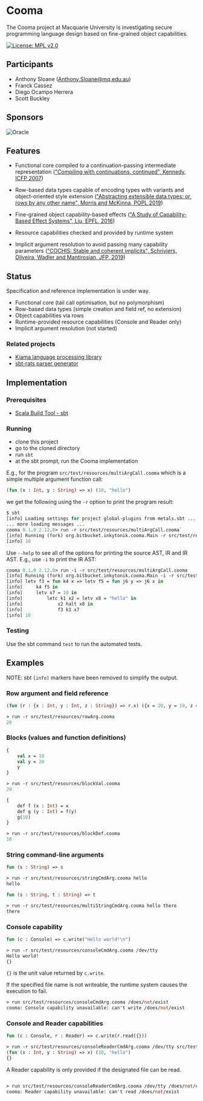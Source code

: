 # Cooma

The Cooma project at Macquarie University is investigating secure programming language design based on fine-grained object capabilities.

[![License: MPL v2.0](https://img.shields.io/badge/License-MPL%20v2-blue.svg)](http://mozilla.org/MPL/2.0/)

## Participants

* Anthony Sloane (Anthony.Sloane@mq.edu.au)
* Franck Cassez
* Diego Ocampo Herrera
* Scott Buckley

## Sponsors

![Oracle](https://plvmq.bitbucket.io/SAPLING/images/Oracle%20Red%20Badge.png)

## Features

* Functional core compiled to a continuation-passing intermediate representation (["Compiling with continuations, continued", Kennedy, ICFP 2007](https://doi.org/10.1145/1291151.1291179))

* Row-based data types capable of encoding types with variants and object-oriented style extension (["Abstracting extensible data types: or, rows by any other name", Morris and McKinna, POPL 2019](https://doi.org/10.1145/3290325))

* Fine-grained object capability-based effects (["A Study of Capability-Based Effect Systems", Liu, EPFL, 2016](https://github.com/liufengyun/stoic))

* Resource capabilities checked and provided by runtime system

* Implicit argument resolution to avoid passing many capability parameters (["COCHIS: Stable and coherent implicits", Schrivjers, Oliveira, Wadler and Mantirosian, JFP, 2019](http://dx.doi.org/10.1017/s0956796818000242))

## Status

Specification and reference implementation is under way.

* Functional core (tail call optimisation, but no polymorphism)
* Row-based data types (simple creation and field ref, no extension)
* Object capabilities via rows
* Runtime-provided resource capabilities (Console and Reader only)
* Implicit argument resolution (not started)

### Related projects

* [Kiama language processing library](https://bitbucket.org/inkytonik/kiama)
* [sbt-rats parser generator](https://bitbucket.org/inkytonik/sbt-rats)

## Implementation

### Prerequisites

* [Scala Build Tool - sbt](https://www.scala-sbt.org)

### Running

* clone this project
* go to the cloned directory
* run `sbt`
* at the sbt prompt, run the Cooma implementation

E.g., for the program `src/test/resources/multiArgCall.cooma` which is a simple multiple argument function call:

```ml
(fun (x : Int, y : String) => x) (10, "hello")
```

we get the following using the `-r` option to print the program result:

```ml
$ sbt
[info] Loading settings for project global-plugins from metals.sbt ...
... more loading messages ...
cooma 0.1.0 2.12.8> run -r src/test/resources/multiArgCall.cooma`
[info] Running (fork) org.bitbucket.inkytonik.cooma.Main -r src/test/resources/multiArgCall.cooma
[info] 10
```

Use `--help` to see all of the options for printing the source AST, IR and IR AST. E.g., use `-i` to print the IR AST:

```ml
cooma 0.1.0 2.12.8> run -i -r src/test/resources/multiArgCall.cooma
[info] Running (fork) org.bitbucket.inkytonik.cooma.Main -i -r src/test/resources/multiArgCall.cooma
[info] letv f3 = fun k4 x => letv f5 = fun j6 y => j6 x in
[info]     k4 f5 in
[info]     letv x7 = 10 in
[info]         letc k1 x2 = letv x8 = "hello" in
[info]             x2 halt x8 in
[info]             f3 k1 x7
[info] 10
```

### Testing

Use the sbt command `test` to run the automated tests.

## Examples

NOTE: sbt `[info]` markers have been removed to simplify the output.

### Row argument and field reference

```ml
(fun (r : {x : Int, y : Int, z : String}) => r.x) ({x = 20, y = 10, z = "Hi"})

> run -r src/test/resources/rowArg.cooma
20
```

### Blocks (values and function definitions)

```ml
{
    val x = 10
    val y = 20
    y
}

> run -r src/test/resources/blockVal.cooma
20
```

```ml
{
    def f (x : Int) = x
    def g (y : Int) = f(y)
    g(10)
}

> run -r src/test/resources/blockDef.cooma
10
```

### String command-line arguments

```ml
fun (s : String) => s

> run -r src/test/resources/stringCmdArg.cooma hello
hello

fun (s : String, t : String) => t

> run -r src/test/resources/multiStringCmdArg.cooma hello there
there
```

### Console capability

```ml
fun (c : Console) => c.write("Hello world!\n")

> run -r src/test/resources/consoleCmdArg.cooma /dev/tty
Hello world!
{}
```

`{}` is the unit value returned by `c.write`.

If the specified file name is not writeable, the runtime system causes the execution to fail.

```ml
> run src/test/resources/consoleCmdArg.cooma /does/not/exist
cooma: Console capability unavailable: can't write /does/not/exist
```

### Console and Reader capabilities

```ml
fun (c : Console, r : Reader) => c.write(r.read({}))

> run -r src/test/resources/consoleReaderCmdArg.cooma /dev/tty src/test/resources/multiArgCall.cooma
(fun (x : Int, y : String) => x) (10, "hello")
{}
```

A Reader capability is only provided if the designated file can be read.

```ml

> run src/test/resources/consoleReaderCmdArg.cooma /dev/tty /does/not/exist
cooma: Reader capability unavailable: can't read /does/not/exist
```
